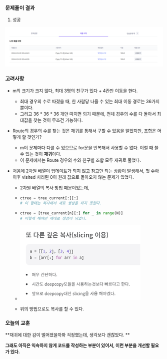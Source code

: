 ### 문제풀이 결과

1. 성공

![image-20240320204625754](feedback.assets/image-20240320204625754.png)



### 고려사항

* m의 크기가 크지 않다, 최대 3명의 친구가 있다 + 4칸만 이동을 한다. 
  * 최대 경우의 수로 따졌을 때, 한 사람당 나올 수 있는 최대 이동 경로는 36가지 뿐이다. 
  * 그리고 36 * 36 * 36 개만 따지면 되기 때문에, 전체 경우의 수를 다 돌아서 최대값을 찾는 것이 무조건 가능하다.

* Route의 경우의 수를 찾는 것은 재귀를 통해서 구할 수 있음을 알았지만, 조합은 어떻게 할 것인가?
  * m이 문제마다 다를 수 있으므로 for문을 반복해서 사용할 수 없다. 이럴 때 쓸 수 있는 것이 **재귀**이다. 
  * 이 문제에서는 Route 경우의 수와 친구별 조합 모두 재귀로 풀었다.




* 처음에 2차원 배열이 업데이트가 되지 않고 참고만 되는 상황이 발생해서, 첫 수확 이후 visited 처리된 0이 원래 값으로 돌아오지 않는 문제가 있었다.

  * 2차원 배열의 복사 방법 때문이었는데, 

  * ```python
    ctree = tree_current[:][:]
    # 이 형태는 복사해서 새로 생성을 하지 못한다.
    ```

  * ```python
    ctree = [tree_current[n][:] for _ in range(N)]
    # 이렇게 해야만 제대로 생성이 되었다.
    ```

  * <img src="feedback.assets/image-20240320210042806.png" alt="image-20240320210042806" style="zoom:67%;" />

  * 위의 방법으로도 복사를 할 수 있다.



### 오늘의 교훈

**재귀에 대한 감이 떨어졌을까봐 걱정했는데, 생각보다 괜찮았다. **

**그래도 아직은 익숙하지 않게 코드를 작성하는 부분이 있어서, 이런 부분을 개선할 필요가 있다.**